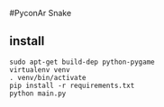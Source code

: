 #PyconAr Snake
## install

    sudo apt-get build-dep python-pygame
    virtualenv venv
    . venv/bin/activate
    pip install -r requirements.txt
    python main.py